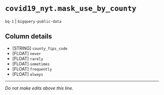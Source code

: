 # `covid19_nyt.mask_use_by_county`
`bq-1` | `bigquery-public-data`

## Column details
* [STRING]    `county_fips_code`
* [FLOAT]     `never`
* [FLOAT]     `rarely`
* [FLOAT]     `sometimes`
* [FLOAT]     `frequently`
* [FLOAT]     `always`

-------------------------------------------------------------------------------
*Do not make edits above this line.*
